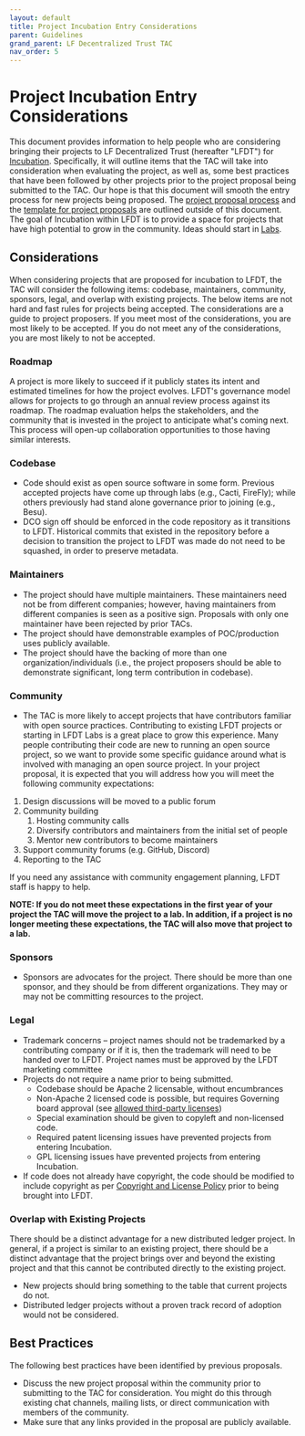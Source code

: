 ```yaml
---
layout: default
title: Project Incubation Entry Considerations
parent: Guidelines
grand_parent: LF Decentralized Trust TAC
nav_order: 5
---
```

[//]: # (SPDX-License-Identifier: CC-BY-4.0)

# Project Incubation Entry Considerations
This document provides information to help people who are considering bringing their projects to LF Decentralized Trust (hereafter "LFDT") for [Incubation](../governing-documents/project-lifecycle#incubation). Specifically, it will outline items that the TAC will take into consideration when evaluating the project, as well as, some best practices that have been followed by other projects prior to the project proposal being submitted to the TAC. Our hope is that this document will smooth the entry process for new projects being proposed. The [project proposal process](../governing-documents/project-lifecycle#proposal) and the [template for project proposals](https://lf-decentralized-trust.github.io/project-proposals/) are outlined outside of this document. The goal of Incubation within LFDT is to provide a space for projects that have high potential to grow in the community. Ideas should start in [Labs](https://labs.hyperledger.org/).

## Considerations
When considering projects that are proposed for incubation to LFDT, the TAC will consider the following items: codebase, maintainers, community, sponsors, legal, and overlap with existing projects. The below items are not hard and fast rules for projects being accepted. The considerations are a guide to project proposers. If you meet most of the considerations, you are most likely to be accepted. If you do not meet any of the considerations, you are most likely to not be accepted.

### Roadmap
A project is more likely to succeed if it publicly states its intent and estimated timelines for how the project evolves. LFDT's governance model allows for projects to go through an annual review process against its roadmap. The roadmap evaluation helps the stakeholders, and the community that is invested in the project to anticipate what's coming next. This process will open-up collaboration opportunities to those having similar interests.

### Codebase
* Code should exist as open source software in some form. Previous accepted projects have come up through labs (e.g., Cacti, FireFly); while others previously had stand alone governance prior to joining (e.g., Besu).
* DCO sign off should be enforced in the code repository as it transitions to LFDT. Historical commits that existed in the repository before a decision to transition the project to LFDT was made do not need to be squashed, in order to preserve metadata.

### Maintainers
* The project should have multiple maintainers. These maintainers need not be from different companies; however, having maintainers from different companies is seen as a positive sign. Proposals with only one maintainer have been rejected by prior TACs.
* The project should have demonstrable examples of POC/production uses publicly available.
* The project should have the backing of more than one organization/individuals (i.e., the project proposers should be able to demonstrate significant, long term contribution in codebase).

### Community
* The TAC is more likely to accept projects that have contributors familiar with open source practices. Contributing to existing LFDT projects or starting in LFDT Labs is a great place to grow this experience. Many people contributing their code are new to running an open source project, so we want to provide some specific guidance around what is involved with managing an open source project. In your project proposal, it is expected that you will address how you will meet the following community expectations:

1. Design discussions will be moved to a public forum
1. Community building
    1. Hosting community calls
    1. Diversify contributors and maintainers from the initial set of people
    1. Mentor new contributors to become maintainers
1. Support community forums (e.g. GitHub, Discord)
1. Reporting to the TAC

If you need any assistance with community engagement planning, LFDT staff is happy to help.

**NOTE: If you do not meet these expectations in the first year of your project the TAC will move the project to a lab. In addition, if a project is no longer meeting these expectations, the TAC will also move that project to a lab.**

### Sponsors
* Sponsors are advocates for the project. There should be more than one sponsor, and they should be from different organizations. They may or may not be committing resources to the project.

### Legal
* Trademark concerns – project names should not be trademarked by a contributing company or if it is, then the trademark will need to be handed over to LFDT. Project names must be approved by the LFDT marketing committee
* Projects do not require a name prior to being submitted.
  * Codebase should be Apache 2 licensable, without encumbrances
  * Non-Apache 2 licensed code is possible, but requires Governing board approval (see [allowed third-party licenses](../governing-documents/allowed-third-party-licenses))
  * Special examination should be given to copyleft and non-licensed code.
  * Required patent licensing issues have prevented projects from entering Incubation.
  * GPL licensing issues have prevented projects from entering Incubation.
* If code does not already have copyright, the code should be modified to include copyright as per [Copyright and License Policy](https://wiki.hyperledger.org/display/TSC/Copyright+and+License+Policy) prior to being brought into LFDT.

### Overlap with Existing Projects
There should be a distinct advantage for a new distributed ledger project. In general, if a project is similar to an existing project, there should be a distinct advantage that the project brings over and beyond the existing project and that this cannot be contributed directly to the existing project.
* New projects should bring something to the table that current projects do not.
* Distributed ledger projects without a proven track record of adoption would not be considered.

## Best Practices
The following best practices have been identified by previous proposals.

* Discuss the new project proposal within the community prior to submitting to the TAC for consideration. You might do this through existing chat channels, mailing lists, or direct communication with members of the community.
* Make sure that any links provided in the proposal are publicly available.
